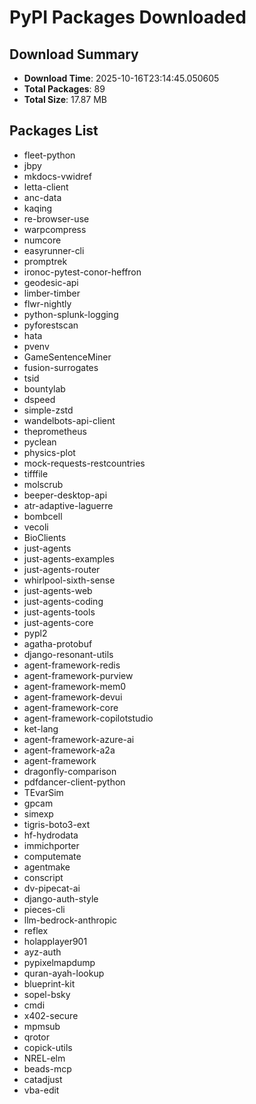 # PyPI Packages Downloaded

## Download Summary
- **Download Time**: 2025-10-16T23:14:45.050605
- **Total Packages**: 89
- **Total Size**: 17.87 MB

## Packages List
- fleet-python
- jbpy
- mkdocs-vwidref
- letta-client
- anc-data
- kaqing
- re-browser-use
- warpcompress
- numcore
- easyrunner-cli
- promptrek
- ironoc-pytest-conor-heffron
- geodesic-api
- limber-timber
- flwr-nightly
- python-splunk-logging
- pyforestscan
- hata
- pvenv
- GameSentenceMiner
- fusion-surrogates
- tsid
- bountylab
- dspeed
- simple-zstd
- wandelbots-api-client
- theprometheus
- pyclean
- physics-plot
- mock-requests-restcountries
- tifffile
- molscrub
- beeper-desktop-api
- atr-adaptive-laguerre
- bombcell
- vecoli
- BioClients
- just-agents
- just-agents-examples
- just-agents-router
- whirlpool-sixth-sense
- just-agents-web
- just-agents-coding
- just-agents-tools
- just-agents-core
- pypl2
- agatha-protobuf
- django-resonant-utils
- agent-framework-redis
- agent-framework-purview
- agent-framework-mem0
- agent-framework-devui
- agent-framework-core
- agent-framework-copilotstudio
- ket-lang
- agent-framework-azure-ai
- agent-framework-a2a
- agent-framework
- dragonfly-comparison
- pdfdancer-client-python
- TEvarSim
- gpcam
- simexp
- tigris-boto3-ext
- hf-hydrodata
- immichporter
- computemate
- agentmake
- conscript
- dv-pipecat-ai
- django-auth-style
- pieces-cli
- llm-bedrock-anthropic
- reflex
- holapplayer901
- ayz-auth
- pypixelmapdump
- quran-ayah-lookup
- blueprint-kit
- sopel-bsky
- cmdi
- x402-secure
- mpmsub
- qrotor
- copick-utils
- NREL-elm
- beads-mcp
- catadjust
- vba-edit
